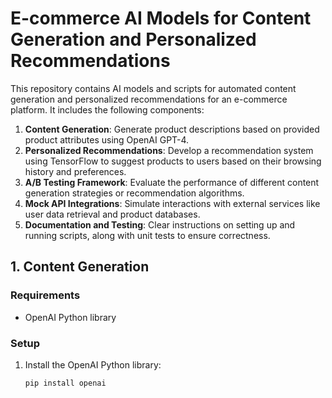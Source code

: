 # E-commerce AI Models for Content Generation and Personalized Recommendations

This repository contains AI models and scripts for automated content generation and personalized recommendations for an e-commerce platform. It includes the following components:

1. **Content Generation**: Generate product descriptions based on provided product attributes using OpenAI GPT-4.
2. **Personalized Recommendations**: Develop a recommendation system using TensorFlow to suggest products to users based on their browsing history and preferences.
3. **A/B Testing Framework**: Evaluate the performance of different content generation strategies or recommendation algorithms.
4. **Mock API Integrations**: Simulate interactions with external services like user data retrieval and product databases.
5. **Documentation and Testing**: Clear instructions on setting up and running scripts, along with unit tests to ensure correctness.

## 1. Content Generation

### Requirements

- OpenAI Python library

### Setup

1. Install the OpenAI Python library:
   ```sh
   pip install openai
